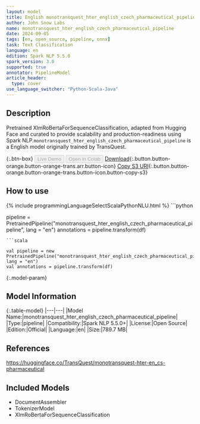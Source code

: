 ```yaml
---
layout: model
title: English monotransquest_hter_english_czech_pharmaceutical_pipeline pipeline XlmRoBertaForSequenceClassification from TransQuest
author: John Snow Labs
name: monotransquest_hter_english_czech_pharmaceutical_pipeline
date: 2024-09-05
tags: [en, open_source, pipeline, onnx]
task: Text Classification
language: en
edition: Spark NLP 5.5.0
spark_version: 3.0
supported: true
annotator: PipelineModel
article_header:
  type: cover
use_language_switcher: "Python-Scala-Java"
---
```


## Description

Pretrained XlmRoBertaForSequenceClassification, adapted from Hugging Face and curated to provide scalability and production-readiness using Spark NLP.`monotransquest_hter_english_czech_pharmaceutical_pipeline` is a English model originally trained by TransQuest.

{:.btn-box}
<button class="button button-orange" disabled>Live Demo</button>
<button class="button button-orange" disabled>Open in Colab</button>
[Download](https://s3.amazonaws.com/auxdata.johnsnowlabs.com/public/models/monotransquest_hter_english_czech_pharmaceutical_pipeline_en_5.5.0_3.0_1725527411016.zip){:.button.button-orange.button-orange-trans.arr.button-icon}
[Copy S3 URI](s3://auxdata.johnsnowlabs.com/public/models/monotransquest_hter_english_czech_pharmaceutical_pipeline_en_5.5.0_3.0_1725527411016.zip){:.button.button-orange.button-orange-trans.button-icon.button-copy-s3}

## How to use



<div class="tabs-box" markdown="1">
{% include programmingLanguageSelectScalaPythonNLU.html %}
```python

pipeline = PretrainedPipeline("monotransquest_hter_english_czech_pharmaceutical_pipeline", lang = "en")
annotations =  pipeline.transform(df)   

```
```scala

val pipeline = new PretrainedPipeline("monotransquest_hter_english_czech_pharmaceutical_pipeline", lang = "en")
val annotations = pipeline.transform(df)

```
</div>

{:.model-param}
## Model Information

{:.table-model}
|---|---|
|Model Name:|monotransquest_hter_english_czech_pharmaceutical_pipeline|
|Type:|pipeline|
|Compatibility:|Spark NLP 5.5.0+|
|License:|Open Source|
|Edition:|Official|
|Language:|en|
|Size:|789.7 MB|

## References

https://huggingface.co/TransQuest/monotransquest-hter-en_cs-pharmaceutical

## Included Models

- DocumentAssembler
- TokenizerModel
- XlmRoBertaForSequenceClassification
